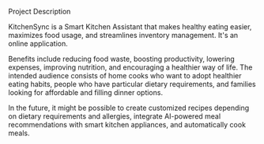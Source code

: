 Project Description

KitchenSync is a Smart Kitchen Assistant that makes healthy eating easier, maximizes food usage, and streamlines inventory management. It's an online application.

Benefits include reducing food waste, boosting productivity, lowering expenses, improving nutrition, and encouraging a healthier way of life. The intended audience consists of home cooks who want to adopt healthier eating habits, people who have particular dietary requirements, and families looking for affordable and filling dinner options.

In the future, it might be possible to create customized recipes depending on dietary requirements and allergies, integrate AI-powered meal recommendations with smart kitchen appliances, and automatically cook meals.

